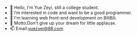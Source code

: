 - 👋 Hello, I'm Yue Zeyi, still a college student.
- 👀 I’m interested in code and want to be a good programmer.
- 🌱 I'm learning web front-end development on BiliBili.
- 💞️ Motto:Don't give up your dream for little applause.
- 📫 Email:yuezyei@88.com

<!---
Yue-Zeyi/Yue-Zeyi is a ✨ special ✨ repository because its `README.md` (this file) appears on your GitHub profile.
You can click the Preview link to take a look at your changes.
--->
